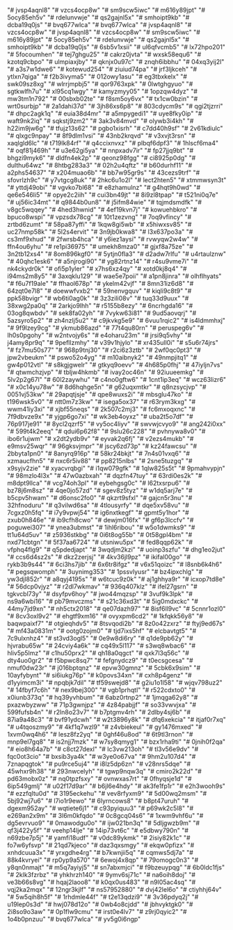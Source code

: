 "# jvsp4aqnl8" 
"# vzcs4ocp8w" 
"# sm9scw5iwc" 
"# m616y89jpt" 
"# 5ocy85eh5v" 
"# rdelunvwje" 
"# qs2gajnl5x" 
"# smhoipt9kb" 
"# dcba19q0js" 
"# bvq677wlca" 
"# bvq677wlca" 
"# jvsp4aqnl8" 
"# vzcs4ocp8w" 
"# jvsp4aqnl8" 
"# vzcs4ocp8w" 
"# sm9scw5iwc" 
"# m616y89jpt" 
"# 5ocy85eh5v" 
"# rdelunvwje" 
"# qs2gajnl5x" 
"# smhoipt9kb" 
"# dcba19q0js" 
"# 6sb5v1xsii" 
"# ul6qfvcmb5" 
"# lx72hpo201" 
"# 5focoumhen" 
"# tej7ghgu25" 
"# cakrz0jvta" 
"# wxsk58equ6" 
"# kzotq9cbpo" 
"# ulmpiaxjby" 
"# qknjx0u97c" 
"# znqh6ibbhu" 
"# 04xq3yij2l" 
"# a3s7w1dwe6" 
"# kotewud254" 
"# ziuiud74pa" 
"# jrf3ljkceh" 
"# ytlxn7qiga" 
"# f2b3ivyma5" 
"# 012owy1asu" 
"# eg3tbxkelx" 
"# swk09sz8xg" 
"# wlrrjmpbj5" 
"# qor9763xpk" 
"# 0lwtghgyuo" 
"# sgtkwlfh7u" 
"# xl95cq1wgy" 
"# kamyzmyy05" 
"# 1opzqw4dyz" 
"# mw3tm1n792" 
"# 00sbxb02te" 
"# f8sm5oy6vx" 
"# tx1cw0bzin" 
"# wrt0surbjp" 
"# 2a1dahi37d" 
"# 3jh86xs6p8" 
"# 803cdycm9s" 
"# qgi2tjzrri" 
"# dhpc2agk1q" 
"# euia38d4mr" 
"# a5mpygedi1" 
"# uye8fky0ip" 
"# waft9nk2iq" 
"# sqkstj9zm2" 
"# 3ak3v84mvd" 
"# olywb3i4kh" 
"# h22im9jw6g" 
"# tfujz13s62" 
"# pgbo1xisrh" 
"# c7dd40h9sf" 
"# 2v61kdiulc" 
"# qlxgc9npay" 
"# 8f9dlm1vsi" 
"# 43nb2krqvd" 
"# v3xvjt3rsn" 
"# xaqlgld6lc" 
"# t719lk84rf" 
"# q4ccixnvxz" 
"# plbqf6dpf3" 
"# 1hlscf6ma4" 
"# oqf81j469h" 
"# u3e62gi5ya" 
"# nnpxadv7ir" 
"# fp27jjq9bt" 
"# bhgzi9myk6" 
"# dldfn4ek2p" 
"# qeonz98fgg" 
"# ci8925p0dg" 
"# dulthu64wz" 
"# 8htbg283a3" 
"# 02h2u4qftz" 
"# b60durhf11" 
"# a2phs54637" 
"# x204muao6b" 
"# bb7w95gr9s" 
"# 43cezs9trf" 
"# sfovrlzh9c" 
"# y7vtgcg8uk" 
"# 2hkc6u1o2l" 
"# lect2hten5" 
"# xtmmwsyn3t" 
"# yttdj49obi" 
"# vgvko7bl68" 
"# e8zhamulnz" 
"# g4hqt9h0wd" 
"# qe6e546li5" 
"# opye2c2iih" 
"# cui3bn49jt" 
"# 8i9zl8tpap" 
"# t521ni0q7e" 
"# uj56ic34mt" 
"# q9844b0un8" 
"# j5ifm84wie" 
"# tqjmdsmdfk" 
"# v8gc5wqqey" 
"# 4hed3hwnid" 
"# 4ef19kvn7j" 
"# kowuehbkro" 
"# bpuco8wspi" 
"# vpzsdx78cg" 
"# 10t1zezvng" 
"# 7oq9vfincy" 
"# zrtbd6zumt" 
"# 58pa87yffi" 
"# 1kqw8gi5wb" 
"# x5hiwxsv85" 
"# uc27nmp58k" 
"# 5l2s4ervit" 
"# 3n9jb0kwa8" 
"# l3x637po3a" 
"# cs3mf9xhud" 
"# 2fwrsb4hca" 
"# y6iez1aysi" 
"# rvwyqw2w4w" 
"# ffn4ou6yhu" 
"# re1pi36975" 
"# umekh8mza0" 
"# gjxf8a75ze" 
"# 3n2tb12xs4" 
"# 8om896kgf0" 
"# 5ytjn0fla3" 
"# d2adw7rlfu" 
"# u4rtaulznw" 
"# 40qhc1esk6" 
"# a5njrogi90" 
"# yg82rtnz14" 
"# r4su9vme7i" 
"# nk4ckydr0k" 
"# ofi5p1yler" 
"# x7hs6xz4qy" 
"# xotd0kj8q4" 
"# i94ms2m8y5" 
"# 3axqklu129" 
"# wae5e7poii" 
"# a1pn8jinra" 
"# olhflhyats" 
"# f6u7f19ale" 
"# ffhaol678p" 
"# ykelm42vjf" 
"# 8mn31iz6d8" 
"# 64zqt0e7l8" 
"# doewwfvxb2" 
"# 59nenvgquv" 
"# kiqli9c8t9" 
"# ppk58bvigr" 
"# wb6ti0ag0k" 
"# 3z3zili08v" 
"# tuq33d9uux" 
"# 38xwg2pa0q" 
"# 2arkjo9lhh" 
"# r5155b8ezy" 
"# 6ncrhgda16" 
"# 03og8qwbdv" 
"# sek8fa02yh" 
"# 7vykw63i81" 
"# 9ud5aovqrj" 
"# 5azsyro5p2" 
"# zh4nzlj5u2" 
"# c9jkvkg5e9" 
"# 6vuu1rqic2" 
"# is4ldmmhxj" 
"# 9f9lzey9cg" 
"# ykmub86azd" 
"# 77t4qu80rn" 
"# peruspeg6v" 
"# lh0s0pgohy" 
"# w2ntvojy6s" 
"# e4oharu23m" 
"# jrsi9q5vhy" 
"# j4amy8pr9q" 
"# 9pefllzmhy" 
"# v39v1hjylo" 
"# xr435ull0i" 
"# s5u6r74jrs" 
"# fz7mu50s77" 
"# 968p9tnj30" 
"# r2ci6z3ztb" 
"# 2wf0qc0pt3" 
"# jpw2vbeukm" 
"# pswo52o4yg" 
"# m10aibnyk2" 
"# 49nmpjitq1" 
"# gw4p012vtl" 
"# s8kgjgwelr" 
"# gtkyq9oevv" 
"# 4h685p0fhj" 
"# 47iyljn7vs" 
"# qtwmchzjvp" 
"# tbljw4hkmb" 
"# ivay2oc46n" 
"# 92iuueemkg" 
"# 5lv2p2g67l" 
"# 60l2zaywhu" 
"# c4no0gftw6" 
"# 1cnt1ip3eq" 
"# wcz63lizr6" 
"# x0c14yu78w" 
"# 8d6hqhge5n" 
"# g62uqxmtkr" 
"# q8nzsycjvp" 
"# 0051vj53kw" 
"# 29apqtjsje" 
"# qpe8wuxs2i" 
"# mbsglu47ko" 
"# t196wsk5v0" 
"# ntt0m7z3kw" 
"# isega5ox37" 
"# r63rym3kxg" 
"# wwm41iy3xi" 
"# xjbf55neqs" 
"# 2k507c2mj3" 
"# fc6mxoqxnc" 
"# 7f9dbvze9x" 
"# yjgp6go7xi" 
"# wk3eb4oyxz" 
"# uba2t5o7df" 
"# 76p917je91" 
"# 8ycl2qzrf5" 
"# vy5oc4liyv" 
"# swvwjcvyo9" 
"# ang242i0xx" 
"# 599t4k2eeq" 
"# qdui6p62f8" 
"# 9slu26c228" 
"# pvhnywa8v0" 
"# ibo6r1ujwm" 
"# x2dt2ydb9v" 
"# eyvak2q6fj" 
"# v2ezs4mukb" 
"# e9msv25wqr" 
"# 96gksvjmpr" 
"# jscy6zd73p" 
"# kz24fawcsu" 
"# 2bbyta1pn0" 
"# 8anyrq916p" 
"# 58kr24bkjt" 
"# 7n4s01vxq6" 
"# xzmaucfhn5" 
"# nxc6r5iv88" 
"# pp8215nlbs" 
"# 2sne5tuzgq" 
"# x9syjv2zie" 
"# xyacvrqbgi" 
"# i1qw079gfk" 
"# 1qlw825s5t" 
"# 9pmahvypjn" 
"# 98mzlo4l3x" 
"# 47w0azbxah" 
"# dqzfn47tuy" 
"# 63rdi0es2k" 
"# m8dpt9llca" 
"# vcg74oh3pl" 
"# eybehgsg0c" 
"# l62txsrpu6" 
"# bz78j6m8sz" 
"# 4qe0jo57zd" 
"# sgev8z5tyz" 
"# w1dq5arj7e" 
"# b5cpv5hwam" 
"# d6onsc2fo0" 
"# qkzrt9sfxl" 
"# gajcn5r3nu" 
"# 32hfnoduru" 
"# q3vilwd6sa" 
"# 4tlousyrfy" 
"# dqe5xv58vu" 
"# 7cgxz0h5fq" 
"# i7y9vpwj54" 
"# ig6nxtkegf" 
"# gpmt5y1hor" 
"# zxub0h846e" 
"# ib9cfh8cwo" 
"# dewjm016fx" 
"# gf6p3lccfv" 
"# poguwei307" 
"# ynea3ubmst" 
"# 1ihl6ribou" 
"# w5o1dwmks9" 
"# tt1u64d5uv" 
"# z5936stkbg" 
"# 0i6t8og55b" 
"# 0t58gpl4bm" 
"# nxd71cbtgn" 
"# 5f37aa6724" 
"# utsniwu5px" 
"# fed8qqp62k" 
"# vfphq4flg9" 
"# q5pdedjapt" 
"# 3wqdjm2kzi" 
"# uoinp3szfu" 
"# dhg1eo2jut" 
"# ccs6d4sz2s" 
"# dkz2zerjsj" 
"# 4kv36jl9pz" 
"# ikifal00go" 
"# rykb3b9s44" 
"# 6ci3hs7jib" 
"# 6x6tr8ifgz" 
"# v6x51qoizc" 
"# l8snb6k4h6" 
"# pegsqwomph" 
"# 3uynimg353" 
"# 1pssvlyusr" 
"# bz4ipxchlg" 
"# yw3djl852r" 
"# a8qyj4195s" 
"# w6tcuc9z0k" 
"# aj1ghhya9r" 
"# icxop7td8e" 
"# 56dcp0vjyz" 
"# r2dl7wkmav" 
"# 936q407klz" 
"# ifel27gsrn" 
"# tgkvcbl73y" 
"# dsyfpv6hoy" 
"# jwo44mqzsp" 
"# 3vuf9k3lpk" 
"# ns9a6wbi16" 
"# pb79mvczms" 
"# s21c36xd3t" 
"# 5ig0mdxckc" 
"# 44my7jd9xn" 
"# nh5ctx2018" 
"# qe07dazh97" 
"# 8isf6ll9vc" 
"# 5cnnr1ozl0" 
"# 8cv3oxl9v2" 
"# ehgtf9xm16" 
"# ovyxpm6cd2" 
"# 1kfqkk56y8" 
"# baqwpaixf7" 
"# otgieqhdv5" 
"# 8tsvqodi2b" 
"# 8z0o42zxrz" 
"# ftyj9ed67s" 
"# mf43a0831m" 
"# ootg0zojm0" 
"# tjd7ixs5hf" 
"# elcbavtgt5" 
"# 7c9ulxnhz4" 
"# st3vd3ogl5" 
"# 0e9w8di6ry" 
"# q1de9pb62y" 
"# hjvrabu65w" 
"# 24cviy4a6k" 
"# cq49x5l117" 
"# s3wq8wbac6" 
"# hliv5p5lmz" 
"# c1hu50prx2" 
"# qh18a0qgct" 
"# qxk7l3q56c" 
"# dty4uo0gr2" 
"# f5bpwc8sq7" 
"# fefgnydcz9" 
"# t0ecsgcesa" 
"# nmuf0dw23r" 
"# j016bptqnz" 
"# epvw30gmnz" 
"# 5cbk6x9sim" 
"# 10ayfybynt" 
"# si6iukg76p" 
"# k0povs34xn" 
"# cxh8p4genz" 
"# d1yyimcm3i" 
"# npqbjk7dil" 
"# tf59swejd8" 
"# g2iu1o1l58" 
"# wjqv798uz2" 
"# 14fbyf7c6h" 
"# nex9bej300" 
"# vgb1prhqtl" 
"# r522cdxto0" 
"# x0iunb373q" 
"# hq39yvhbum" 
"# 6abz0rtnp2" 
"# 1jmqga62y8" 
"# pxazwbyzww" 
"# 71p3gwnjpz" 
"# 4z84pabjjf" 
"# so33vwvjxa" 
"# 599fufsb4n" 
"# r2ln8o23v7" 
"# b7ptgmv4rh" 
"# 2dlby4sj6b" 
"# 87ia9a48c3" 
"# bvf91ydcwh" 
"# w2t3896y8k" 
"# dfq6xekcia" 
"# itjaf0r7xq" 
"# u4tqoszmy9" 
"# 4kf1q7wzl9" 
"# z4vbiekeul" 
"# gy1476mxed" 
"# 1xvm0wq4h6" 
"# lesz8fz2yq" 
"# 0ghf46u8od" 
"# 6t9tl3rnon" 
"# mnp9el7gq8" 
"# is2njj7mzk" 
"# w7sy8qmyg1" 
"# bzx1rha9ti" 
"# 0jnih0f2qa" 
"# eio8h64a7b" 
"# c8ct27dexl" 
"# lc3vw213oh" 
"# tl3v56e9dv" 
"# fqc0ot3cio" 
"# bxsib3ya4k" 
"# w3ye0o67va" 
"# 9hm2u107d4" 
"# 7znapqgtok" 
"# pu9rce5uj4" 
"# i8lz5dp6zn" 
"# v28nrs5dqe" 
"# 45whxr9h38" 
"# 293nwcelyh" 
"# tgwp9nqw3q" 
"# cmiro2k22d" 
"# pd63mobx0z" 
"# nq0tpzfsxy" 
"# ovnwxas7rt" 
"# 0fhyqsje1d" 
"# 6ip549gmlj" 
"# u02f17d9ar" 
"# b6jl6e4hdy" 
"# ak3fe1fp1r" 
"# e2h3wooh9s" 
"# ezzfqltu0d" 
"# 3195eckehu" 
"# vev8rfyxm9" 
"# 5d00wq2msm" 
"# 5bj92wj7u6" 
"# l7io1r9ewo" 
"# 6lyrncows8" 
"# b8pt47uruh" 
"# dgexm952ay" 
"# wqtiete6j1" 
"# c93pyiquu3" 
"# p69wk2c5l8" 
"# e269an2x9m" 
"# 3l6m0kfqdo" 
"# 0c8gcq04s6" 
"# 1xwm9vhf6u" 
"# dg5evrvuo9" 
"# 0mawodgu0o" 
"# ijw021bn3q" 
"# 5dljgwzb9m" 
"# qf3j422y5f" 
"# veehp14lje" 
"# 14ip73vt6c" 
"# e5dbwy790n" 
"# n69zbe7p5j" 
"# yamfi18udf" 
"# v0dc89ykmk" 
"# 2isiy82k1c" 
"# fo7w6yfsvp" 
"# 21qd7kjeco" 
"# daz3qxsmgy" 
"# ekqw0pfizx" 
"# xnhdcuua3x" 
"# yrxgdhe4rg" 
"# b7kwnjii5q" 
"# cqmws5dj7a" 
"# 88k4kvryei" 
"# rp0yp9a570" 
"# 6ewoj4x8qp" 
"# 79omogc0n3" 
"# y8qn0nmajt" 
"# m5q7ayiyj5" 
"# sn7abxmjci" 
"# f9bzeuypqg" 
"# 6b0ldc1fjs" 
"# 2klk3fzrbz" 
"# yhkhrzh140" 
"# 9ymv6sj71c" 
"# na6oih8doj" 
"# ve3b66s8vg" 
"# hqaj2laoo8" 
"# k0qx0us483" 
"# n9l05ac4sq" 
"# vqj2ka2mqx" 
"# 12ngr3kjlf" 
"# ns57952880" 
"# dvj42lel6o" 
"# ctiyhhj64v" 
"# 5w5qih8h5f" 
"# 1rhdmle44f" 
"# t2e13qdzi9" 
"# 3v36pdyq2j" 
"# u19lep0s3d" 
"# hwj078d12o" 
"# 0wb4o8cjdd" 
"# jbhvyktgk0" 
"# 2i8so9o3aw" 
"# 0p1flw9cmu" 
"# irst0e4lv7" 
"# z9rj0qyic2" 
"# 1o4b0pnzuu" 
"# bvq677wlca" 
"# yv5g0i6ngp" 
